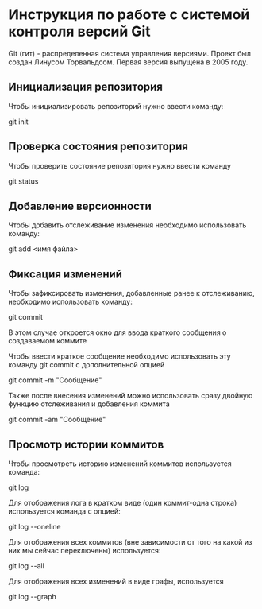 # **Инструкция по работе с системой контроля версий Git**

Git (гит) - распределенная система управления версиями. Проект был создан Линусом Торвальдсом. Первая версия выпущена в 2005 году. 

## Инициализация репозитория 

Чтобы инициализировать репозиторий нужно ввести команду:

git init

## Проверка состояния репозитория

Чтобы проверить состояние репозитория нужно ввести команду 

git status

## Добавление версионности

Чтобы добавить отслеживание изменения необходимо использовать команду:

git add <имя файла>

## Фиксация изменений 

Чтобы зафиксировать изменения, добавленные ранее к отслеживанию, необходимо использовать команду:

git commit 

В этом случае откроется окно для ввода краткого сообщения о создаваемом коммите

Чтобы ввести краткое сообщение необходимо использовать эту команду git commit с дополнительной опцией

git commit -m "Сообщение"

Также после внесения изменений можно использовать сразу двойную функцию отслеживания и добавления коммита 
 
 git commit -am "Сообщение"

 ## Просмотр истории коммитов

 Чтобы просмотреть историю изменений коммитов используется команда:

 git log

 Для отображения лога в кратком виде (один коммит-одна строка) используется команда с опцией:

 git log --oneline

 Для отображения всех коммитов (вне зависимости от того на какой из них мы сейчас переключены) используется:

 git log --all

 Для отображения всех изменений в виде графы, используется

 git log --graph

 



